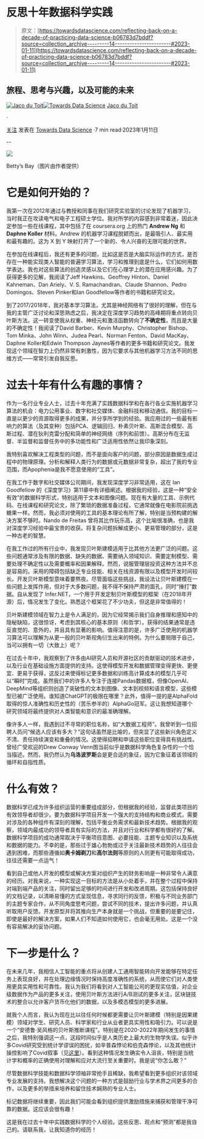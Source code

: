 # 反思十年数据科学实践

> 原文：[https://towardsdatascience.com/reflecting-back-on-a-decade-of-practicing-data-science-b06783d7bddf?source=collection_archive---------14-----------------------#2023-01-11](https://towardsdatascience.com/reflecting-back-on-a-decade-of-practicing-data-science-b06783d7bddf?source=collection_archive---------14-----------------------#2023-01-11)

## 旅程、思考与兴趣，以及可能的未来

[](https://medium.com/@jacowp357?source=post_page-----b06783d7bddf--------------------------------)[![Jaco du Toit](../Images/0a2cca87d98a29303c7ee82290d2e712.png)](https://medium.com/@jacowp357?source=post_page-----b06783d7bddf--------------------------------)[](https://towardsdatascience.com/?source=post_page-----b06783d7bddf--------------------------------)[![Towards Data Science](../Images/a6ff2676ffcc0c7aad8aaf1d79379785.png)](https://towardsdatascience.com/?source=post_page-----b06783d7bddf--------------------------------) [Jaco du Toit](https://medium.com/@jacowp357?source=post_page-----b06783d7bddf--------------------------------)

·

[关注](https://medium.com/m/signin?actionUrl=https%3A%2F%2Fmedium.com%2F_%2Fsubscribe%2Fuser%2F815098f8de27&operation=register&redirect=https%3A%2F%2Ftowardsdatascience.com%2Freflecting-back-on-a-decade-of-practicing-data-science-b06783d7bddf&user=Jaco+du+Toit&userId=815098f8de27&source=post_page-815098f8de27----b06783d7bddf---------------------post_header-----------) 发表在 [Towards Data Science](https://towardsdatascience.com/?source=post_page-----b06783d7bddf--------------------------------) ·7 min read·2023年1月11日[](https://medium.com/m/signin?actionUrl=https%3A%2F%2Fmedium.com%2F_%2Fvote%2Ftowards-data-science%2Fb06783d7bddf&operation=register&redirect=https%3A%2F%2Ftowardsdatascience.com%2Freflecting-back-on-a-decade-of-practicing-data-science-b06783d7bddf&user=Jaco+du+Toit&userId=815098f8de27&source=-----b06783d7bddf---------------------clap_footer-----------)

--

[](https://medium.com/m/signin?actionUrl=https%3A%2F%2Fmedium.com%2F_%2Fbookmark%2Fp%2Fb06783d7bddf&operation=register&redirect=https%3A%2F%2Ftowardsdatascience.com%2Freflecting-back-on-a-decade-of-practicing-data-science-b06783d7bddf&source=-----b06783d7bddf---------------------bookmark_footer-----------)![](../Images/ff37e6e7eb58c43290e28fd3eb013f7f.png)

Betty’s Bay（图片由作者提供）

# 它是如何开始的？

我第一次在2012年通过与教授和同事在我们研究实验室的讨论发现了机器学习，当时我正在攻读电气和电子工程硕士学位。我对所学的内容感到非常着迷，因此决定参加一些在线课程，其中包括了在 coursera.org 上的热门 **Andrew Ng** 和 **Daphne Koller** 材料。Andrew 的机器学习课程脱颖而出，是最吸引人、最实用和最有趣的。这为 X 到 Y 映射打开了一个新的、令人兴奋的无限可能的世界。

在参加在线课程后，我还有更多的问题，比如这是否是大脑实际运作的方式，是否存在一种能实现类人智能的普遍学习算法，学习和推理到底是什么，它们如何用数学表达。我也对这些算法的创造灵感以及它们在心理学上的潜在应用感兴趣。为了获得更多的见解，我阅读了Jeff Hawkins、Geoffrey Hinton、Daniel Kahneman、Dan Ariely、V. S. Ramachandran、Claude Shannon、Pedro Domingos、Steven Pinker和Ian Goodfellow等作者的书籍和研究论文。

到了2017/2018年，我对基本学习算法，尤其是神经网络有了很好的理解，但在与我的主管广泛讨论和深思熟虑之后，我决定在深度学习趋势的高峰期将重点转向贝叶斯方法。这一转变使我从权重、神经元和激活函数转向了**不确定性**，而且是大量的不确定性！我阅读了David Barber、Kevin Murphy、Christopher Bishop、Tom Minka、John Winn、Judea Pearl、Norman Fenton、David MacKay、Daphne Koller和Edwin Thompson Jaynes等作者的更多书籍和研究论文。我发现这个领域在智力上仍然非常有刺激性，因为它要求与其他机器学习方法不同的思维方式——常常引发自我反思。

# 过去十年有什么有趣的事情？

作为一名行业专业人士，过去十年充满了实践数据科学和在各行各业实施机器学习算法的机会：电力公用事业、数字和社交媒体、金融科技和移动通信。我的目标一直是以更少的资源取得更多的成果，并分享所学到的经验。我应用过的一些最有影响力的算法（及其变种）包括PCA、逻辑回归、朴素贝叶斯、高斯混合模型、高斯过程、潜在狄利克雷分配和简单的神经网络（序列和前馈）。高斯分布在无监督、半监督和监督任务中的多功能性和广泛适用性依然让我印象深刻。

我特别喜欢解决工程类型的问题，而不是面向客户的问题，部分原因是数据生成过程中的物理原理。分析和解释人类行为的数据或元数据非常复杂，超出了我的专业范围，而Apophenia是我不愿意使用的“工具”。

在我工作于数字和社交媒体公司期间，我发现深度学习非常适用，这在 Ian Goodfellow 的《深度学习》第11章中有详细阐述。根据我的经验，这是一种“安全有效”的数据科学形式，特别适用于文本和图像问题。现在有大量的工具、示例代码、在线课程和研究论文，除了繁琐的数据准备过程，它通常就像在电影院前挑选糖果一样。然而，我必须对使用的工具的基本理论有所了解，特别是当预构建的解决方案不够时。Nando de Freitas 曾将其比作玩乐高，这个比喻很准确，也是我对深度学习经验中最宝贵的收获。将复杂问题拆解成更小、更易管理的部分，这是一种古老的智慧。

在我工作过的所有行业中，我发现贝叶斯建模适用于比其他方法更广泛的问题。这些问题通常涉及有限的数据、缺失的数据、需要纳入领域知识、需要定制模型、需要处理不确定性以及需要概率和因果解释。然而，说服管理层投资这种方法并不总是容易的。采用的障碍包括缺乏专业技能、相关在线资源有限以及模型开发时间较长。开发贝叶斯模型意味着要熬夜。尽管面临这些挑战，我设法让贝叶斯建模在一些问题上发挥作用，但对于大多数问题，我不得不保持严肃的面孔，同时“捶打”数据。自从发现了 Infer.NET，一个用于开发定制贝叶斯模型的框架（在2018年开源）后，情况发生了变化。熟悉这个框架花了不少功夫，但这是非常值得的！

贝叶斯建模领域在智力上是令人满足的，因为它经常揭示我们自身推理和感知中的隐秘缺陷，这很惊讶，考虑到其核心的基本原则（和哲学）。获得的结果通常是违反直觉的、意外的，并且具有显著的影响。值得注意的是，许多广泛使用的机器学习算法可以理解为从更一般的贝叶斯视角衍生出来的特例。为什么要局限于自己，当可以拥有一切（大致上）呢？

在过去十年中，我观察到了许多由AI研究人员和开源社区的贡献驱动的技术进步，以及行业在基础设施方面提供的支持。这使得模型开发和数据管理变得更快、更便宜、更易于获得，这反过来使得标记更多数据和训练高计算成本的模型几乎可以“瞬时”完成。虽然我们中的许多人专注于连接Pandas数据框，但像OpenAI、DeepMind等组织则创造了突破性的文本到图像、文本到视频和语言模型，这些模型已被广泛使用。谁知道ChatGPT的极限在哪里？此外，值得一提的是AlphaFold取得的惊人准确性和历史性的（苦乐参半的）AlphaGo冠军。这让我想知道哪个研究领域将最终提供对人类智能和意识的最准确理解。

像许多人一样，我遇到过不寻常的职位名称，如“大数据工程师”。我曾听到一位招聘人员问“候选人应该有多大？”这句话虽然是比喻的，但突显了这些新兴角色定义不清、责任持续演变和重叠的情况。这使得招聘和申请这些职位变得具有挑战性。曾经广受欢迎的Drew Conway Venn图当前似乎是数据科学角色复杂性的一个恰当描述。然而，我仍然认为**乌洛波罗斯**会是更合适的象征，因为它象征着该领域的循环和自指性质。

# 什么有效？

数据科学已成为许多组织运营的重要组成部分，但根据我的经验，监督此类项目的有效领导者却很少。要为数据科学项目开发一个强大的支持结构和商业模式，需要对涉及的各种组件有深刻的理解，包括平衡业务需求和最新技术趋势。根据我的观察，领域内最成功的领导者具有实际的方法，并且对行业和科学都有很好的了解。数据科学项目的成功通常取决于平衡项目意图、必要技能、主题专业知识以及系统和数据的能力。不幸的是，那些过于雄心勃勃或过于关注最新技术趋势的人往往会遇到困难，而那些遵循如**奥卡姆剃刀**和**高尔法则**等原则的人则更有可能取得成功，往往还需要一点运气！

看到自己或他人开发的模型或解决方案对组织产生的财务影响是一种非常令人满意的经历。对我来说，一种实现这一目标的方法是从小处着手，并在整个过程中保持对端到端产品的关注，同时留出足够的时间进行开发和改进周期。这包括保持良好的文档记录，以清晰易懂的方式呈现信息，寻求同行的反馈，积极与不同业务部门的主题专家合作，从不同角度思考问题，尝试不同的技术，提出许多问题，并认真听取用户反馈。开发原型并将其推向生产本身就是一个挑战，但重要的是要记住，即使是最好的解决方案，如果人们不知道如何使用它，也会毫无用处。这是一个没有容易解决的妥协问题。

# 下一步是什么？

在未来几年，我相信人工智能的重点将从创建人工通用智能转向开发能够在特定任务上表现良好，并在处理边缘情况时保持高度准确性的系统，从而使它们对人类使用更具实用性和可靠性。我认为我们将看到对人工智能公司的更现实估值，对企业级数据作为产品的更多关注，使用贝叶斯方法进行A/B测试的更多关注，区块链技术的整合以允许客户货币化他们的数据，以及多模态模型的更多进展。

就我个人而言，我认为现在比以往任何时候都更需要让贝叶斯建模（特别是因果建模）领域对学生、研究人员、科学家和行业从业者更具实用性和吸引力。可以说是一个“安德鲁·吴风格的贝叶斯推断课程”。特别是在2020-2022年期间发生的事情之后，我特别强调这一点，这段时间似乎是人类历史上最大的生物学失误。似乎许多Covid研究受到统计学谬误的困扰，如辛普森悖论和伯克森悖论，以及其他统计操控影响了Covid叙事（见[这里](https://www.normanfenton.com/)）。看到这种情况发生确实令人沮丧，特别是当统计学和概率的正确使用对理解和应对大流行至关重要时。我是说“你怎么敢？”

尽管数据科学技能和数据科学领袖非常抢手且稀缺，我希望看到更多组织对该领域专业发展的支持。我想解决这个问题的一种方式是鼓励行业与学术界之间更多的合作，以及更多的举措来培养和留住技术娴熟的专业人士。

标记数据将继续重要，因此我们可能会看到组织提供激励措施来捕获和管理干净可靠的数据。这应该会很有趣！

这是我在过去十年中实践数据科学的个人经验。这些反思、观点和“预测”都是我自己的。请联系我，让我知道你的经历！
